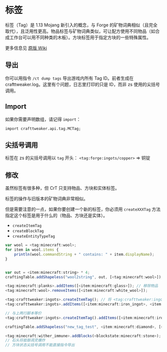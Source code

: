 # 标签

标签（Tag）是 1.13 Mojang 新引入的概念，与 Forge 的矿物词典相似（且完全取代），且泛用性更高。物品标签与矿物词典类似，可让配方使用不同物品（如合成工作台可以用不同种类的木板）。方块标签用于指定方块的一些特殊属性。

更多信息见 [原版 Wiki](https://minecraft-zh.gamepedia.com/%E6%A0%87%E7%AD%BE)

## 导出

你可以用指令 `/ct dump tags` 导出游戏内所有 Tag ID。前者生成在 crafttweaker.log。这里有个问题，日志里打印的只是 ID，而非 zs 使用的尖括号调用。

## Import

如果你需要声明数组，请记得 `import`：

`import crafttweaker.api.tag.MCTag;`

## 尖括号调用

标签在 zs 的尖括号调用以 `tag` 开头： `<tag:forge:ingots/copper>` => 铜锭

## 修改

虽然标签有很多种，但 CrT 只支持物品、方块和实体标签。

标签的操作与旧版本的矿物词典非常相似。

但是需要注意的一点，如果你要创建一个新的标签，你必须用 `createXXXTag` 方法指定这个标签是用于什么的（物品、方块还是实体）。

* `createItemTag`
* `createBlockTag`
* `createEntityTypeTag`

```javascript
var wool = <tag:minecraft:wool>;
for item in wool.items {
    println(wool.commandString + " contains: " + item.displayName);
}


var out = <item:minecraft:string> * 4;
craftingTable.addShapeless("wool2string", out, [<tag:minecraft:wool>]); // 将 Tag 作为合成配方

<tag:minecraft:planks>.addItems([<item:minecraft:glass>]); // 移除物品
<tag:minecraft:wool>.removeItems([<item:minecraft:white_wool>]);

<tag:crafttweaker:ingots>.createItemTag(); // 将 <tag:crafttweaker:ingots> 指定物品标签
<tag:crafttweaker:ingots>.addItems([<item:minecraft:iron_ingot>, <item:minecraft:gold_ingot>]);

// 与上两行脚本等价
<tag:crafttweaker:ingots>.createItemTag().addItems([<item:minecraft:iron_ingot>, <item:minecraft:gold_ingot>]);

craftingTable.addShapeless("new_tag_test", <item:minecraft:diamond>, [<tag:crafttweaker:ingots>,<tag:crafttweaker:ingots>,<tag:crafttweaker:ingots>]);

<tag:minecraft:wither_immune>.addBlocks(<blockstate:minecraft:stone>); 
// 石头将抵御凋灵爆炸
// 方块状态尖括号调用不能直接指令导出
```
